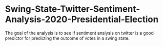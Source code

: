 # Swing-State-Twitter-Sentiment-Analysis-2020-Presidential-Election
The goal of the analysis is to see if sentiment analysis on twitter is a good predictor for predicting the outcome of votes in a swing state.
